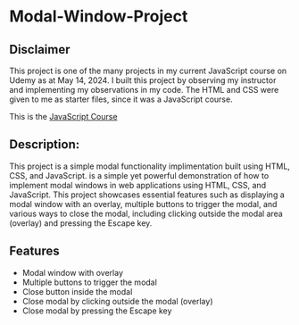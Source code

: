 # Modal-Window-Project
## Disclaimer
This project is one of the many projects in my current JavaScript course on Udemy as at May 14, 2024. I built this project by observing my instructor and implementing my observations in my code. The HTML and CSS were given to me as starter files, since it was a JavaScript course.

This is the [JavaScript Course](https://www.udemy.com/share/101Wfe/)

## Description:
This project is a simple modal functionality implimentation built using HTML, CSS, and JavaScript. is a simple yet powerful demonstration of how to implement modal windows in web applications using HTML, CSS, and JavaScript. This project showcases essential features such as displaying a modal window with an overlay, multiple buttons to trigger the modal, and various ways to close the modal, including clicking outside the modal area (overlay) and pressing the Escape key.

## Features

- Modal window with overlay
- Multiple buttons to trigger the modal
- Close button inside the modal
- Close modal by clicking outside the modal (overlay)
- Close modal by pressing the Escape key
